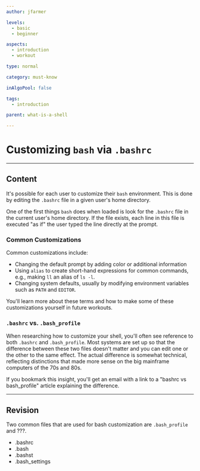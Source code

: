 ```yaml
---
author: jfarmer

levels:
  - basic
  - beginner

aspects:
  - introduction
  - workout

type: normal

category: must-know

inAlgoPool: false

tags:
  - introduction

parent: what-is-a-shell

---
```


# Customizing `bash` via `.bashrc`

---
## Content

It's possible for each user to customize their `bash` environment.  This is done by editing the `.bashrc` file in a given user's home directory.

One of the first things `bash` does when loaded is look for the `.bashrc` file in the current user's home directory.  If the file exists, each line in this file is executed "as if" the user typed the line directly at the prompt.

### Common Customizations

Common customizations include:

- Changing the default prompt by adding color or additional information
- Using `alias` to create short-hand expressions for common commands, e.g., making `ll` an alias of `ls -l`.
- Changing system defaults, usually by modifying environment variables such as `PATH` and `EDITOR`.


You'll learn more about these terms and how to make some of these customizations yourself in future workouts.

### `.bashrc` vs. `.bash_profile`

When researching how to customize your shell, you'll often see reference to both `.bashrc` and `.bash_profile`.  Most systems are set up so that the difference between these two files doesn't matter and you can edit one or the other to the same effect.  The actual difference is somewhat technical, reflecting distinctions that made more sense on the big mainframe computers of the 70s and 80s.

If you bookmark this insight, you'll get an email with a link to a "bashrc vs bash_profile" article explaining the difference.

---
## Revision

Two common files that are used for bash customization are `.bash_profile` and ???.

* .bashrc
* .bash
* .bashst
* .bash_settings

 
